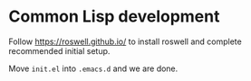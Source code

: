 # Common Lisp development

Follow <https://roswell.github.io/> to install roswell and complete recommended initial setup.

Move `init.el` into `.emacs.d` and we are done.
